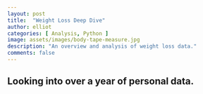 ```yaml
---
layout: post
title:  "Weight Loss Deep Dive"
author: elliot
categories: [ Analysis, Python ]
image: assets/images/body-tape-measure.jpg
description: "An overview and analysis of weight loss data."
comments: false
---
```


## Looking into over a year of personal data.